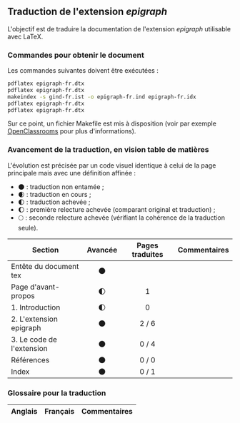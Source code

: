 ## Traduction de l'extension *epigraph*

L'objectif est de traduire la documentation de l'extension *epigraph* utilisable avec LaTeX. 


### Commandes pour obtenir le document

Les commandes suivantes doivent être exécutées :

```bash
pdflatex epigraph-fr.dtx
pdflatex epigraph-fr.dtx
makeindex -s gind-fr.ist -o epigraph-fr.ind epigraph-fr.idx
pdflatex epigraph-fr.dtx
pdflatex epigraph-fr.dtx
```

Sur ce point, un fichier Makefile est mis à disposition (voir par exemple [OpenClassrooms](https://openclassrooms.com/courses/compilez-sous-gnu-linux#/id/r-1130480) pour plus d'informations).


### Avancement de la traduction, en vision table de matières

L'évolution est précisée par un code visuel identique à celui de la page principale mais avec une définition affinée :

- :new_moon: : traduction non entamée ;
- :waxing_crescent_moon: : traduction en cours ;
- :first_quarter_moon: : traduction achevée ;
- :waxing_gibbous_moon: : première relecture achevée (comparant original et traduction) ; 
- :full_moon: : seconde relecture achevée (vérifiant la cohérence de la traduction seule).

Section                       | Avancée                | Pages traduites | Commentaires 
----------------------------- | :--------------------: | :-------------: | -------------------------
Entête du document tex        | :new_moon:             |                 |
Page d'avant-propos           | :first_quarter_moon:   | 1               | 
1. Introduction               | :first_quarter_moon:   | 0               |
2. L'extension epigraph       | :new_moon:             | 2 / 6           |
3. Le code de l'extension     | :new_moon:             | 0 / 4           |
Références                    | :new_moon:             | 0 / 0           |
Index                         | :new_moon:             | 0 / 1           |


### Glossaire pour la traduction

Anglais                | Français                                       | Commentaires 
---------------------- | ---------------------------------------------- | -------------------------------
